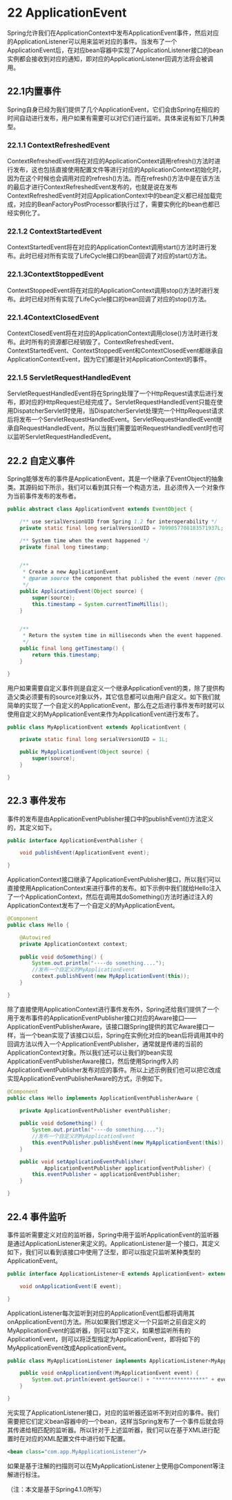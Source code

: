 # 22 ApplicationEvent
Spring允许我们在ApplicationContext中发布ApplicationEvent事件，然后对应的ApplicationListener可以用来监听对应的事件。当发布了一个ApplicationEvent后，在对应bean容器中实现了ApplicationListener接口的bean实例都会接收到对应的通知，即对应的ApplicationListener回调方法将会被调用。

## 22.1内置事件
Spring自身已经为我们提供了几个ApplicationEvent，它们会由Spring在相应的时间自动进行发布，用户如果有需要可以对它们进行监听。具体来说有如下几种类型。

### 22.1.1 ContextRefreshedEvent
ContextRefreshedEvent将在对应的ApplicationContext调用refresh()方法时进行发布，这也包括直接使用配置文件等进行对应的ApplicationContext初始化时，因为在这个时候也会调用对应的refresh()方法。而在refresh()方法中是在该方法的最后才进行ContextRefreshedEvent发布的，也就是说在发布ContextRefreshedEvent时对应ApplicationContext中的bean定义都已经加载完成，对应的BeanFactoryPostProcessor都执行过了，需要实例化的bean也都已经实例化了。

### 22.1.2 ContextStartedEvent
ContextStartedEvent将在对应的ApplicationContext调用start()方法时进行发布。此时已经对所有实现了LifeCycle接口的bean回调了对应的start()方法。

### 22.1.3ContextStoppedEvent
ContextStoppedEvent将在对应的ApplicationContext调用stop()方法时进行发布。此时已经对所有实现了LifeCycle接口的bean回调了对应的stop()方法。

### 22.1.4ContextClosedEvent
ContextClosedEvent将在对应的ApplicationContext调用close()方法时进行发布。此时所有的资源都已经销毁了。ContextRefreshedEvent、ContextStartedEvent、ContextStoppedEvent和ContextClosedEvent都继承自ApplicationContextEvent，因为它们都是针对ApplicationContext的事件。

### 22.1.5 ServletRequestHandledEvent
ServletRequestHandledEvent将在Spring处理了一个HttpRequest请求后进行发布，即对应的HttpRequest已经完成了。ServletRequestHandledEvent只能在使用DispatcherServlet时使用，当DispatcherServlet处理完一个HttpRequest请求后将发布一个ServletRequestHandledEvent。ServletRequestHandledEvent继承自RequestHandledEvent，所以当我们需要监听RequestHandledEvent时也可以监听ServletRequestHandledEvent。

## 22.2 自定义事件
Spring能够发布的事件是ApplicationEvent，其是一个继承了EventObject的抽象类。其源码如下所示，我们可以看到其只有一个构造方法，且必须传入一个对象作为当前事件发布的发布者。
```java
public abstract class ApplicationEvent extends EventObject {

	/** use serialVersionUID from Spring 1.2 for interoperability */
	private static final long serialVersionUID = 7099057708183571937L;

	/** System time when the event happened */
	private final long timestamp;


	/**
	 * Create a new ApplicationEvent.
	 * @param source the component that published the event (never {@code null})
	 */
	public ApplicationEvent(Object source) {
		super(source);
		this.timestamp = System.currentTimeMillis();
	}


	/**
	 * Return the system time in milliseconds when the event happened.
	 */
	public final long getTimestamp() {
		return this.timestamp;
	}

}
```

用户如果需要自定义事件则是自定义一个继承ApplicationEvent的类，除了提供构造父类必须要有的source对象以外，其它信息都可以由用户自定义。如下我们就简单的实现了一个自定义的ApplicationEvent，那么在之后进行事件发布时就可以使用自定义的MyApplicationEvent来作为ApplicationEvent进行发布了。
```java
public class MyApplicationEvent extends ApplicationEvent {

	private static final long serialVersionUID = 1L;

	public MyApplicationEvent(Object source) {
		super(source);
	}

}
```

## 22.3 事件发布
事件的发布是由ApplicationEventPublisher接口中的publishEvent()方法定义的，其定义如下。
```java
public interface ApplicationEventPublisher {

	void publishEvent(ApplicationEvent event);

}
```
	
ApplicationContext接口继承了ApplicationEventPublisher接口，所以我们可以直接使用ApplicationContext来进行事件的发布。如下示例中我们就给Hello注入了一个ApplicationContext，然后在调用其doSomething()方法时通过注入的ApplicationContext发布了一个自定义的MyApplicationEvent。
```java
@Component
public class Hello {

	@Autowired
	private ApplicationContext context;
	
	public void doSomething() {
		System.out.println("----do something....");
		//发布一个自定义的MyApplicationEvent
		context.publishEvent(new MyApplicationEvent(this));
	}

}
```

除了直接使用ApplicationContext进行事件发布外，Spring还给我们提供了一个用于发布事件的ApplicationEventPublisher接口对应的Aware接口——ApplicationEventPublisherAware，该接口跟Spring提供的其它Aware接口一样，当一个bean实现了该接口以后，Spring在实例化对应的bean后将调用其中的回调方法以传入一个ApplicationEventPublisher，通常就是传递的当前的ApplicationContext对象。所以我们还可以让我们的bean实现ApplicationEventPublisherAware接口，然后使用Spring传入的ApplicationEventPublisher发布对应的事件。所以上述示例我们也可以把它改成实现ApplicationEventPublisherAware的方式，示例如下。
```java
@Component
public class Hello implements ApplicationEventPublisherAware {

	private ApplicationEventPublisher eventPublisher;
	
	public void doSomething() {
		System.out.println("----do something....");
		//发布一个自定义的MyApplicationEvent
		this.eventPublisher.publishEvent(new MyApplicationEvent(this));
	}

	public void setApplicationEventPublisher(
			ApplicationEventPublisher applicationEventPublisher) {
		this.eventPublisher = applicationEventPublisher;
	}

}
```

## 22.4 事件监听
事件监听需要定义对应的监听器，Spring中用于监听ApplicationEvent的监听器是通过ApplicationListener来定义的。ApplicationListener是一个接口，其定义如下，我们可以看到该接口中使用了泛型，即可以指定只监听某种类型的ApplicationEvent。
```java
public interface ApplicationListener<E extends ApplicationEvent> extends EventListener {

	void onApplicationEvent(E event);

}
```
	
ApplicationListener每次监听到对应的ApplicationEvent后都将调用其onApplicationEvent()方法。所以如果我们想定义一个只监听之前自定义的MyApplicationEvent的监听器，则可以如下定义，如果想监听所有的ApplicationEvent，则可以将泛型指定为ApplicationEvent，即将如下的MyApplicationEvent改成ApplicationEvent。
```java
public class MyApplicationListener implements ApplicationListener<MyApplicationEvent> {

	public void onApplicationEvent(MyApplicationEvent event) {
		System.out.println(event.getSource() + "****************" + event.getTimestamp());;
	}

}
```

光实现了ApplicationListener接口，对应的监听器还监听不到对应的事件。我们需要把它们定义bean容器中的一个bean，这样当Spring发布了一个事件后就会将其传递给相匹配的监听器。所以针对于上述监听器，我们可以在基于XML进行配置时在对应的XML配置文件中进行如下配置。
```xml
<bean class="com.app.MyApplicationListener"/>
```

如果是基于注解的扫描则可以在MyApplicationListener上使用@Component等注解进行标注。  

（注：本文是基于Spring4.1.0所写）
